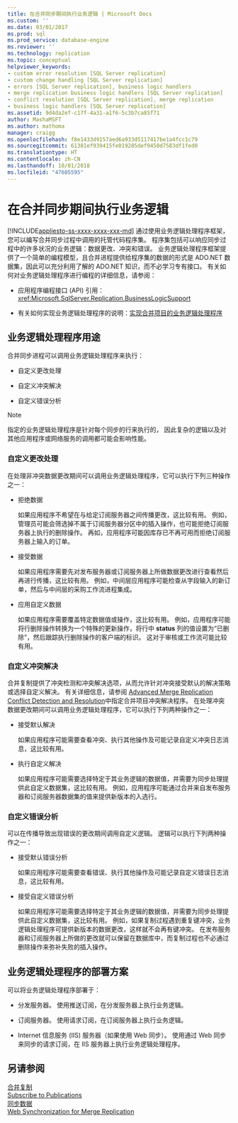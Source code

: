 ```yaml
---
title: 在合并同步期间执行业务逻辑 | Microsoft Docs
ms.custom: ''
ms.date: 03/01/2017
ms.prod: sql
ms.prod_service: database-engine
ms.reviewer: ''
ms.technology: replication
ms.topic: conceptual
helpviewer_keywords:
- custom error resolution [SQL Server replication]
- custom change handling [SQL Server replication]
- errors [SQL Server replication], business logic handlers
- merge replication business logic handlers [SQL Server replication]
- conflict resolution [SQL Server replication], merge replication
- business logic handlers [SQL Server replication]
ms.assetid: 9d4da2ef-c17f-4a31-a1f6-5c3b7ca85f71
author: MashaMSFT
ms.author: mathoma
manager: craigg
ms.openlocfilehash: f8e1433d9157aed6a933d5117417be1a4fcc1c79
ms.sourcegitcommit: 61381ef939415fe019285def9450d7583df1fed0
ms.translationtype: HT
ms.contentlocale: zh-CN
ms.lasthandoff: 10/01/2018
ms.locfileid: "47605595"
---
```

# <a name="execute-business-logic-during-merge-synchronization"></a>在合并同步期间执行业务逻辑
[!INCLUDE[appliesto-ss-xxxx-xxxx-xxx-md](../../../includes/appliesto-ss-xxxx-xxxx-xxx-md.md)]
  通过使用业务逻辑处理程序框架，您可以编写合并同步过程中调用的托管代码程序集。 程序集包括可以响应同步过程中的许多状况的业务逻辑：数据更改、冲突和错误。 业务逻辑处理程序框架提供了一个简单的编程模型，且合并进程提供给程序集的数据的形式是 ADO.NET 数据集，因此可以充分利用了解的 ADO.NET 知识，而不必学习专有接口。 有关如何对业务逻辑处理程序进行编程的详细信息，请参阅：  
  
-   应用程序编程接口 (API) 引用： <xref:Microsoft.SqlServer.Replication.BusinessLogicSupport>  
  
-   有关如何实现业务逻辑处理程序的说明：[实现合并项目的业务逻辑处理程序](../../../relational-databases/replication/implement-a-business-logic-handler-for-a-merge-article.md)  
  
## <a name="uses-for-business-logic-handlers"></a>业务逻辑处理程序用途  
 合并同步进程可以调用业务逻辑处理程序来执行：  
  
-   自定义更改处理  
  
-   自定义冲突解决  
  
-   自定义错误分析  
  
> [!NOTE]  
>  指定的业务逻辑处理程序是针对每个同步的行来执行的， 因此复杂的逻辑以及对其他应用程序或网络服务的调用都可能会影响性能。  
  
### <a name="custom-change-handling"></a>自定义更改处理  
 在处理非冲突数据更改期间可以调用业务逻辑处理程序，它可以执行下列三种操作之一：  
  
-   拒绝数据  
  
     如果应用程序不希望在与给定订阅服务器之间传播更改，这比较有用。 例如，管理员可能会筛选掉不属于订阅服务器分区中的插入操作，也可能拒绝订阅服务器上执行的删除操作。 再如，应用程序可能因库存已不再可用而拒绝订阅服务器上输入的订单。  
  
-   接受数据  
  
     如果应用程序需要先对发布服务器或订阅服务器上所做数据更改进行查看然后再进行传播，这比较有用。 例如，中间层应用程序可能检查从字段输入的新订单，然后与中间层的采购工作流进程集成。  
  
-   应用自定义数据  
  
     如果应用程序需要覆盖特定数据值或操作，这比较有用。 例如，应用程序可能将行删除操作转换为一个特殊的更新操作，将行中 **status** 列的值设置为“已删除”，然后跟踪执行删除操作的客户端的标识。 这对于审核或工作流可能比较有用。  
  
### <a name="custom-conflict-resolution"></a>自定义冲突解决  
 合并复制提供了冲突检测和冲突解决选项，从而允许针对冲突接受默认的解决策略或选择自定义解决。 有关详细信息，请参阅 [Advanced Merge Replication Conflict Detection and Resolution](../../../relational-databases/replication/merge/advanced-merge-replication-conflict-detection-and-resolution.md)中指定合并项目冲突解决程序。 在处理冲突数据更改期间可以调用业务逻辑处理程序，它可以执行下列两种操作之一：  
  
-   接受默认解决  
  
     如果应用程序可能需要查看冲突、执行其他操作及可能记录自定义冲突日志消息，这比较有用。  
  
-   执行自定义解决  
  
     如果应用程序可能需要选择特定于其业务逻辑的数据值，并需要为同步处理提供此自定义数据集，这比较有用。 例如，应用程序可能通过合并来自发布服务器和订阅服务器数据集的值来提供新版本的入选行。  
  
### <a name="custom-error-resolution"></a>自定义错误分析  
 可以在传播导致出现错误的更改期间调用自定义逻辑。 逻辑可以执行下列两种操作之一：  
  
-   接受默认错误分析  
  
     如果应用程序可能需要查看错误、执行其他操作及可能记录自定义错误日志消息，这比较有用。  
  
-   接受自定义错误分析  
  
     如果应用程序可能需要选择特定于其业务逻辑的数据值，并需要为同步处理提供此自定义数据集，这比较有用。 例如，如果复制过程遇到重复键冲突，业务逻辑处理程序可提供新版本的数据更改，这样就不会再有键冲突。 在发布服务器和订阅服务器上所做的更改就可以保留在数据库中，而复制过程也不必通过删除操作来弥补失败的插入操作。  
  
## <a name="deployment-scenarios-for-business-logic-handlers"></a>业务逻辑处理程序的部署方案  
 可以将业务逻辑处理程序部署于：  
  
-   分发服务器。 使用推送订阅，在分发服务器上执行业务逻辑。  
  
-   订阅服务器。 使用请求订阅，在订阅服务器上执行业务逻辑。  
  
-   Internet 信息服务 (IIS) 服务器（如果使用 Web 同步）。 使用通过 Web 同步来同步的请求订阅，在 IIS 服务器上执行业务逻辑处理程序。  
  
## <a name="see-also"></a>另请参阅  
 [合并复制](../../../relational-databases/replication/merge/merge-replication.md)   
 [Subscribe to Publications](../../../relational-databases/replication/subscribe-to-publications.md)   
 [同步数据](../../../relational-databases/replication/synchronize-data.md)   
 [Web Synchronization for Merge Replication](../../../relational-databases/replication/web-synchronization-for-merge-replication.md)  
  
  
